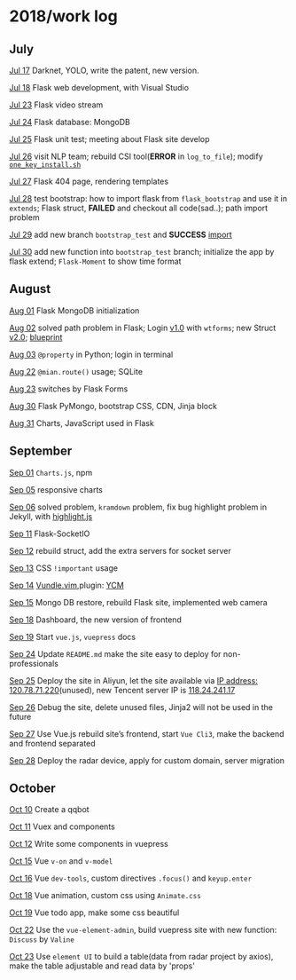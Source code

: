 # 2018/work log

## July

[Jul 17](https://www.weigao.cc/blog/2018/07/19/facerecog.html)  Darknet, YOLO, write the patent, new version.

[Jul 18](https://www.weigao.cc/blog/2018/07/25/flask.html) Flask web development, with Visual Studio

[Jul 23](https://github.com/chenweigao/smarttrack.git)  Flask video stream

[Jul 24](https://www.weigao.cc/blog/2018/07/25/flask.html)  Flask database: MongoDB

[Jul 25]()  Flask unit test; meeting about Flask site develop

[Jul 26](https://www.weigao.cc/blog/2017/11/13/csitool.html) visit NLP team; rebuild CSI tool(**ERROR** in `log_to_file`); modify [`one_key_install.sh`](https://www.weigao.cc/blog/2018/03/31/shell#4-sed)

[Jul 27](https://www.weigao.cc/blog/2018/07/25/flask.html#rendering-templates) Flask 404 page, rendering templates

[Jul 28]() test bootstrap: how to import flask from `flask_bootstrap` and use it in `extends`; Flask struct, **FAILED** and checkout all code(sad..); path import problem

[Jul 29](https://www.weigao.cc/blog/2018/07/25/flask.html#flask_bootstrap) add new branch `bootstrap_test` and **SUCCESS** [import](https://www.weigao.cc/blog/2018/07/25/flask.html#flask_bootstrap)

[Jul 30](https://www.weigao.cc/blog/2018/07/25/flask.html#flask_bootstrap) add new function into `bootstrap_test` branch; initialize the app by flask extend; `Flask-Moment` to show time format



## August

[Aug  01]() Flask MongoDB initialization

[Aug  02](https://www.weigao.cc/blog/2018/07/25/flask.html#blueprint) solved path problem in Flask; Login [v1.0](#) with `wtforms`; new Struct  [v2.0](#); [blueprint](https://www.weigao.cc/blog/2018/07/25/flask.html#blueprint)

[Aug  03]() `@property` in Python; login in terminal

[Aug 22](http://www.runoob.com/sqlite/sqlite-tutorial.html) `@mian.route()` usage; SQLite

[Aug 23]() switches by Flask Forms

[Aug 30]() Flask PyMongo, bootstrap CSS, CDN, Jinja block

[Aug 31](https://www.weigao.cc/blog/2018/08/31/charts.html) Charts, JavaScript used in Flask



## September

[Sep 01]() `Charts.js`, npm

[Sep 05]() responsive charts

[Sep 06]() solved problem, `kramdown` problem, fix bug highlight problem in Jekyll, with [highlight.js](https://highlightjs.org/)

[Sep 11](https://flask-socketio.readthedocs.io/en/latest/) Flask-SocketIO

[Sep 12]() rebuild struct, add the extra servers for socket server

[Sep 13]() CSS `!important` usage

[Sep 14]() [Vundle.vim](https://github.com/VundleVim/Vundle.vim),plugin: [YCM](https://github.com/Valloric/YouCompleteMe)

[Sep 15]() Mongo DB restore, rebuild Flask site, implemented web camera

[Sep 18]() Dashboard, the new version of frontend

[Sep 19]() Start `vue.js`, `vuepress` docs

[Sep 24]() Update `README.md` make the site easy to deploy for non-professionals

[Sep 25]() Deploy the site in Aliyun, let the site available via [IP address: 120.78.71.220](120.78.71.220)(unused), new Tencent server IP is [118.24.241.17](118.24.241.17)

[Sep 26]() Debug the site, delete unused files, Jinja2 will not be used in the future

[Sep 27]() Use Vue.js rebuild site’s frontend, start `Vue Cli3`, make the backend and frontend separated

[Sep 28]() Deploy the radar device, apply for custom domain, server migration


## October

[Oct 10]() Create a qqbot

[Oct 11]() Vuex and components

[Oct 12]() Write some components in vuepress

[Oct 15]() Vue `v-on` and `v-model`

[Oct 16]() Vue `dev-tools`, custom directives `.focus()` and `keyup.enter`

[Oct 18]() Vue animation, custom css using `Animate.css`

[Oct 19]() Vue todo app, make some css beautiful

[Oct 22]() Use the `vue-element-admin`, build vuepress site with new function: `Discuss` by `Valine`

[Oct 23]() Use `element UI` to build a table(data from radar project by axios), make the table adjustable and read data by 'props'
